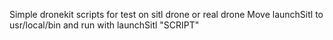 Simple dronekit scripts for test on sitl drone or real drone
Move launchSitl to usr/local/bin and run with launchSitl "SCRIPT"

